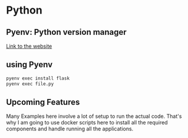 # Python

## Pyenv: Python version manager
[Link to the website](https://github.com/yyuu/pyenv)

## using Pyenv
```sh
pyenv exec install flask
pyenv exec file.py
```

## Upcoming Features
Many Examples here involve a lot of setup to run the actual code. That's why I am going to use docker scripts here to install all the required components and handle running all the applications.
